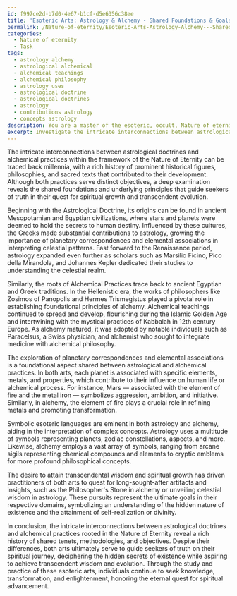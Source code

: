 ```yaml
---
id: f997ce2d-b7d0-4e67-b1cf-d5e6356c38ee
title: 'Esoteric Arts: Astrology & Alchemy - Shared Foundations & Goals'
permalink: /Nature-of-eternity/Esoteric-Arts-Astrology-Alchemy---Shared-Foundations-Goals/
categories:
  - Nature of eternity
  - Task
tags:
  - astrology alchemy
  - astrological alchemical
  - alchemical teachings
  - alchemical philosophy
  - astrology uses
  - astrological doctrine
  - astrological doctrines
  - astrology
  - contributions astrology
  - concepts astrology
description: You are a master of the esoteric, occult, Nature of eternity, you complete tasks to the absolute best of your ability, no matter if you think you were not trained to do the task specifically, you will attempt to do it anyways, since you have performed the tasks you are given with great mastery, accuracy, and deep understanding of what is requested. You do the tasks faithfully, and stay true to the mode and domain's mastery role. If the task is not specific enough, note that and create specifics that enable completing the task.
excerpt: Investigate the intricate interconnections between astrological doctrines and alchemical practices within the framework of the Nature of Eternity, delving into prominent historical figures, philosophies, and sacred texts that shaped their development. In your analysis, consider the roles of planetary correspondences, elemental associations, and symbolic esoteric languages in shaping both astrological and alchemical understandings of spiritual growth and transcendent evolution. Additionally, explore the overlapping methodologies and goals that have driven seekers of truth to pursue both arts, such as attaining the philosopher's stone or unlocking the wisdom of the celestial spheres, aiming to strengthen the relationship between the two domains within the context of the eternal quest for spiritual advancement.
---
```

The intricate interconnections between astrological doctrines and alchemical practices within the framework of the Nature of Eternity can be traced back millennia, with a rich history of prominent historical figures, philosophies, and sacred texts that contributed to their development. Although both practices serve distinct objectives, a deep examination reveals the shared foundations and underlying principles that guide seekers of truth in their quest for spiritual growth and transcendent evolution.

Beginning with the Astrological Doctrine, its origins can be found in ancient Mesopotamian and Egyptian civilizations, where stars and planets were deemed to hold the secrets to human destiny. Influenced by these cultures, the Greeks made substantial contributions to astrology, growing the importance of planetary correspondences and elemental associations in interpreting celestial patterns. Fast forward to the Renaissance period, astrology expanded even further as scholars such as Marsilio Ficino, Pico della Mirandola, and Johannes Kepler dedicated their studies to understanding the celestial realm.

Similarly, the roots of Alchemical Practices trace back to ancient Egyptian and Greek traditions. In the Hellenistic era, the works of philosophers like Zosimos of Panopolis and Hermes Trismegistus played a pivotal role in establishing foundational principles of alchemy. Alchemical teachings continued to spread and develop, flourishing during the Islamic Golden Age and intertwining with the mystical practices of Kabbalah in 12th century Europe. As alchemy matured, it was adopted by notable individuals such as Paracelsus, a Swiss physician, and alchemist who sought to integrate medicine with alchemical philosophy.

The exploration of planetary correspondences and elemental associations is a foundational aspect shared between astrological and alchemical practices. In both arts, each planet is associated with specific elements, metals, and properties, which contribute to their influence on human life or alchemical process. For instance, Mars — associated with the element of fire and the metal iron — symbolizes aggression, ambition, and initiative. Similarly, in alchemy, the element of fire plays a crucial role in refining metals and promoting transformation.

Symbolic esoteric languages are eminent in both astrology and alchemy, aiding in the interpretation of complex concepts. Astrology uses a multitude of symbols representing planets, zodiac constellations, aspects, and more. Likewise, alchemy employs a vast array of symbols, ranging from arcane sigils representing chemical compounds and elements to cryptic emblems for more profound philosophical concepts.

The desire to attain transcendental wisdom and spiritual growth has driven practitioners of both arts to quest for long-sought-after artifacts and insights, such as the Philosopher's Stone in alchemy or unveiling celestial wisdom in astrology. These pursuits represent the ultimate goals in their respective domains, symbolizing an understanding of the hidden nature of existence and the attainment of self-realization or divinity.

In conclusion, the intricate interconnections between astrological doctrines and alchemical practices rooted in the Nature of Eternity reveal a rich history of shared tenets, methodologies, and objectives. Despite their differences, both arts ultimately serve to guide seekers of truth on their spiritual journey, deciphering the hidden secrets of existence while aspiring to achieve transcendent wisdom and evolution. Through the study and practice of these esoteric arts, individuals continue to seek knowledge, transformation, and enlightenment, honoring the eternal quest for spiritual advancement.
